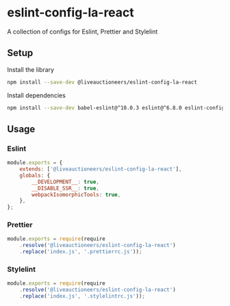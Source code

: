 # eslint-config-la-react

A collection of configs for Eslint, Prettier and Stylelint

## Setup

Install the library

```bash
npm install --save-dev @liveauctioneers/eslint-config-la-react
```

Install dependencies

```bash
npm install --save-dev babel-eslint@^10.0.3 eslint@^6.8.0 eslint-config-prettier@^6.10.0 eslint-plugin-flowtype@^4.6.0 eslint-plugin-import@^2.20.1 eslint-plugin-jest@^23.7.0 eslint-plugin-jsx-a11y@^6.2.3 eslint-plugin-react@^7.18.3 eslint-plugin-react-hooks@^2.3.0 prettier@^1.19.1 stylelint@^13.1.0 stylelint-config-prettier@^8.0.1 stylelint-config-standard@^20.0.0 stylelint-config-styled-components@^0.1.1 stylelint-processor-styled-components@^1.9.0
```

## Usage

### Eslint

```js
module.exports = {
    extends: ['@liveauctioneers/eslint-config-la-react'],
    globals: {
        __DEVELOPMENT__: true,
        __DISABLE_SSR__: true,
        webpackIsomorphicTools: true,
    },
};
```

### Prettier

```js
module.exports = require(require
    .resolve('@liveauctioneers/eslint-config-la-react')
    .replace('index.js', '.prettierrc.js'));
```

### Stylelint

```js
module.exports = require(require
    .resolve('@liveauctioneers/eslint-config-la-react')
    .replace('index.js', '.stylelintrc.js'));
```
